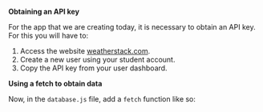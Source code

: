 **Obtaining an API key**

For the app that we are creating today, it is necessary to obtain an API key. For this you will have to:
1. Access the website [weatherstack.com](weatherstack.com).
2. Create a new user using your student account.
3. Copy the API key from your user dashboard.

**Using a fetch to obtain data**

Now, in the `database.js` file, add a `fetch` function like so:

